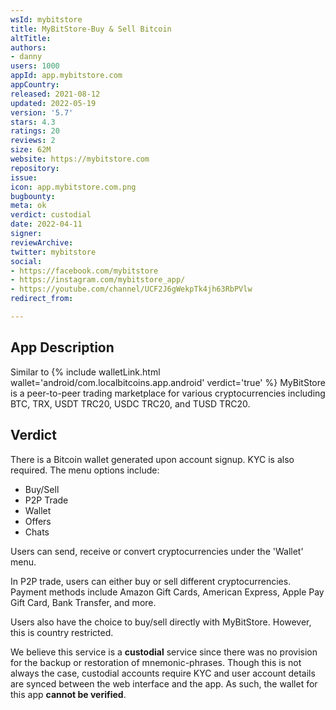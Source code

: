 ```yaml
---
wsId: mybitstore
title: MyBitStore-Buy & Sell Bitcoin
altTitle: 
authors:
- danny
users: 1000
appId: app.mybitstore.com
appCountry: 
released: 2021-08-12
updated: 2022-05-19
version: '5.7'
stars: 4.3
ratings: 20
reviews: 2
size: 62M
website: https://mybitstore.com
repository: 
issue: 
icon: app.mybitstore.com.png
bugbounty: 
meta: ok
verdict: custodial
date: 2022-04-11
signer: 
reviewArchive: 
twitter: mybitstore
social:
- https://facebook.com/mybitstore
- https://instagram.com/mybitstore_app/
- https://youtube.com/channel/UCF2J6gWekpTk4jh63RbPVlw
redirect_from: 

---
```


## App Description

Similar to {% include walletLink.html wallet='android/com.localbitcoins.app.android' verdict='true' %} MyBitStore is a peer-to-peer trading marketplace for various cryptocurrencies including BTC, TRX, USDT TRC20, USDC TRC20, and TUSD TRC20. 

## Verdict 

There is a Bitcoin wallet generated upon account signup. KYC is also required. The menu options include:

- Buy/Sell
- P2P Trade
- Wallet
- Offers
- Chats

Users can send, receive or convert cryptocurrencies under the 'Wallet' menu. 

In P2P trade, users can either buy or sell different cryptocurrencies. Payment methods include Amazon Gift Cards, American Express, Apple Pay Gift Card, Bank Transfer, and more.

Users also have the choice to buy/sell directly with MyBitStore. However, this is country restricted.

We believe this service is a **custodial** service since there was no provision for the backup or restoration of mnemonic-phrases. Though this is not always the case, custodial accounts require KYC and user account details are synced between the web interface and the app. As such, the wallet for this app **cannot be verified**.
